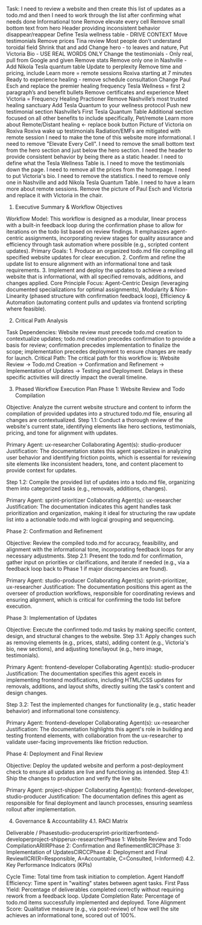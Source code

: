Task: I need to review a website and then create this list of updates as a todo.md and then I need to work through the list after confirming what needs done
Informational tone
Remove elevate every cell
Remove small bottom text from hero
Header providing inconsistent behavior disappear/reappear
Define Tesla wellness table - DRIVE CONTEXT
Move testimonials
Remove prices
Tina review
Most people don’t understand toroidal field
Shrink that and add
Change hero - to leaves and nature,
Put Victoria Bio - USE REAL WORDS ONLY
Change the testimonials - Only real, pull from Google and given
Remove stats
Remove only one in Nashville - Add Nikola Tesla quantum table
Update to perplexity
Remove time and pricing, include
Learn more = remote sessions
Roxiva starting at 7 minutes
Ready to experience healing - remove schedule consultation
Change Paul Esch and replace the premier healing frequency
Tesla Wellness = first 2 paragraph’s and benefit bullets
Remove certificates and experience
Meet Victoria = Frequency Healing Practioner
Remove Nashville’s most trusted healing sanctuary
Add Tesla Quantum to your wellness protocol
Push new testimonial section
Nashville’s First Tesla Quantum Table
Additional section focused on all other benefits to include specifically, Pet/remote
Learn more about Remote/Distant healing <- replace book button
Picture of Victoria on Roxiva
Roxiva wake up testimonials
Radiation/EMFs are mitigated with remote session
I need to make the tone of this website more informational.
I need to remove "Elevate Every Cell". I need to remove the small bottom text from the hero section and just below the hero section. I need the header to provide consistent behavior by being there as a static header. I need to define what the Tesla Wellness Table is. I need to move the testimonials down the page. I need to remove all the prices from the homepage. I need to put Victoria's bio. I need to remove the statistics. I need to remove only one in Nashville and add Nikola Tesla Quantum Table. I need to have a learn more about remote sessions. Remove the picture of Paul Esch and Victoria and replace it with Victoria in the chair.

1. Executive Summary & Workflow Objectives

Workflow Model: This workflow is designed as a modular, linear process with a built-in feedback loop during the confirmation phase to allow for iterations on the todo list based on review findings. It emphasizes agent-centric assignments, incorporating review stages for quality assurance and efficiency through task automation where possible (e.g., scripted content updates).
Primary Goals: 1. Produce an organized todo.md file compiling all specified website updates for clear execution. 2. Confirm and refine the update list to ensure alignment with an informational tone and task requirements. 3. Implement and deploy the updates to achieve a revised website that is informational, with all specified removals, additions, and changes applied.
Core Principle Focus: Agent-Centric Design (leveraging documented specializations for optimal assignments), Modularity & Non-Linearity (phased structure with confirmation feedback loop), Efficiency & Automation (automating content pulls and updates via frontend scripting where feasible).

2. Critical Path Analysis

Task Dependencies: Website review must precede todo.md creation to contextualize updates; todo.md creation precedes confirmation to provide a basis for review; confirmation precedes implementation to finalize the scope; implementation precedes deployment to ensure changes are ready for launch.
Critical Path: The critical path for this workflow is: Website Review -> Todo.md Creation -> Confirmation and Refinement -> Implementation of Updates -> Testing and Deployment. Delays in these specific activities will directly impact the overall timeline.

3. Phased Workflow Execution Plan
   Phase 1: Website Review and Todo Compilation

Objective: Analyze the current website structure and content to inform the compilation of provided updates into a structured todo.md file, ensuring all changes are contextualized.
Step 1.1: Conduct a thorough review of the website's current state, identifying elements like hero sections, testimonials, pricing, and tone for alignment with updates.

Primary Agent: ux-researcher
Collaborating Agent(s): studio-producer
Justification: The documentation states this agent specializes in analyzing user behavior and identifying friction points, which is essential for reviewing site elements like inconsistent headers, tone, and content placement to provide context for updates.

Step 1.2: Compile the provided list of updates into a todo.md file, organizing them into categorized tasks (e.g., removals, additions, changes).

Primary Agent: sprint-prioritizer
Collaborating Agent(s): ux-researcher
Justification: The documentation indicates this agent handles task prioritization and organization, making it ideal for structuring the raw update list into a actionable todo.md with logical grouping and sequencing.

Phase 2: Confirmation and Refinement

Objective: Review the compiled todo.md for accuracy, feasibility, and alignment with the informational tone, incorporating feedback loops for any necessary adjustments.
Step 2.1: Present the todo.md for confirmation, gather input on priorities or clarifications, and iterate if needed (e.g., via a feedback loop back to Phase 1 if major discrepancies are found).

Primary Agent: studio-producer
Collaborating Agent(s): sprint-prioritizer, ux-researcher
Justification: The documentation positions this agent as the overseer of production workflows, responsible for coordinating reviews and ensuring alignment, which is critical for confirming the todo list before execution.

Phase 3: Implementation of Updates

Objective: Execute the confirmed todo.md tasks by making specific content, design, and structural changes to the website.
Step 3.1: Apply changes such as removing elements (e.g., prices, stats), adding content (e.g., Victoria's bio, new sections), and adjusting tone/layout (e.g., hero image, testimonials).

Primary Agent: frontend-developer
Collaborating Agent(s): studio-producer
Justification: The documentation specifies this agent excels in implementing frontend modifications, including HTML/CSS updates for removals, additions, and layout shifts, directly suiting the task's content and design changes.

Step 3.2: Test the implemented changes for functionality (e.g., static header behavior) and informational tone consistency.

Primary Agent: frontend-developer
Collaborating Agent(s): ux-researcher
Justification: The documentation highlights this agent's role in building and testing frontend elements, with collaboration from the ux-researcher to validate user-facing improvements like friction reduction.

Phase 4: Deployment and Final Review

Objective: Deploy the updated website and perform a post-deployment check to ensure all updates are live and functioning as intended.
Step 4.1: Ship the changes to production and verify the live site.

Primary Agent: project-shipper
Collaborating Agent(s): frontend-developer, studio-producer
Justification: The documentation defines this agent as responsible for final deployment and launch processes, ensuring seamless rollout after implementation.

4. Governance & Accountability
   4.1. RACI Matrix

Deliverable / Phasestudio-producersprint-prioritizerfrontend-developerproject-shipperux-researcherPhase 1: Website Review and Todo CompilationARIIRPhase 2: Confirmation and RefinementRCIICPhase 3: Implementation of UpdatesCIRCCPhase 4: Deployment and Final ReviewIICRI(R=Responsible, A=Accountable, C=Consulted, I=Informed)
4.2. Key Performance Indicators (KPIs)

Cycle Time: Total time from task initiation to completion.
Agent Handoff Efficiency: Time spent in "waiting" states between agent tasks.
First Pass Yield: Percentage of deliverables completed correctly without requiring rework from a feedback loop.
Update Completion Rate: Percentage of todo.md items successfully implemented and deployed.
Tone Alignment Score: Qualitative measure (e.g., via post-review) of how well the site achieves an informational tone, scored out of 100%.
